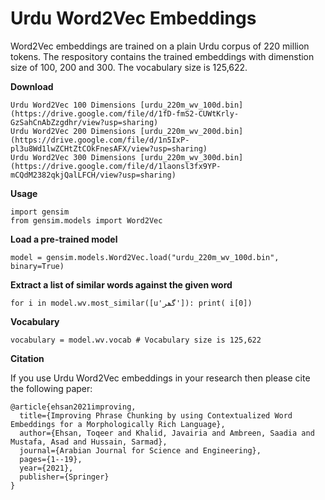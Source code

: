 # Urdu Word2Vec Embeddings

Word2Vec embeddings are trained on a plain Urdu corpus of 220 million tokens. The respository contains the trained embeddings with dimenstion size of 100, 200 and 300. The vocabulary size is 125,622. 

**Download**
```
Urdu Word2Vec 100 Dimensions [urdu_220m_wv_100d.bin](https://drive.google.com/file/d/1fD-fmS2-CUWtKrly-GzSahCnAbZzgdhr/view?usp=sharing)
Urdu Word2Vec 200 Dimensions [urdu_220m_wv_200d.bin](https://drive.google.com/file/d/1n5IxP-pl3u8Wd1lwZCHtZtCOkFnesAFX/view?usp=sharing)
Urdu Word2Vec 300 Dimensions [urdu_220m_wv_300d.bin](https://drive.google.com/file/d/1laonsl3fx9YP-mCQdM2382qkjQalLFCH/view?usp=sharing)
```
**Usage**
```
import gensim
from gensim.models import Word2Vec
```
**Load a pre-trained model**
```
model = gensim.models.Word2Vec.load("urdu_220m_wv_100d.bin", binary=True)
```
**Extract a list of similar words against the given word**
```
for i in model.wv.most_similar([u'گھر']): print( i[0])
```
**Vocabulary**
```
vocabulary = model.wv.vocab # Vocabulary size is 125,622
```
**Citation**

If you use Urdu Word2Vec embeddings in your research then please cite the following paper:
```
@article{ehsan2021improving,
  title={Improving Phrase Chunking by using Contextualized Word Embeddings for a Morphologically Rich Language},
  author={Ehsan, Toqeer and Khalid, Javairia and Ambreen, Saadia and Mustafa, Asad and Hussain, Sarmad},
  journal={Arabian Journal for Science and Engineering},
  pages={1--19},
  year={2021},
  publisher={Springer}
}
```
